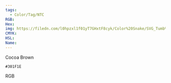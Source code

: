 ```yaml
---
tags:
  - Color/Tag/NTC
RGB:
Hex:
img: https://filedn.com/l0hpzxl1f01yT7GHxtF8cyk/Color%20Snake/SVG_Tumb%20Mass%20No%20Name/301F1E.svg
CMYK:
HSL:
Name:
---
```

Cocoa Brown
```palette
#301F1E
```
RGB
